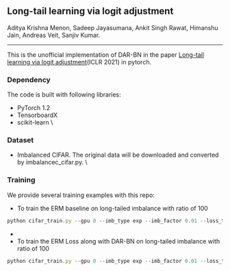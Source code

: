 ## Long-tail learning via logit adjustment

Aditya Krishna Menon, Sadeep Jayasumana, Ankit Singh Rawat, Himanshu Jain, Andreas Veit, Sanjiv Kumar. 

------

This is the unofficial implementation of DAR-BN in the paper [Long-tail learning via logit adjustment](https://arxiv.org/abs/2007.07314)(ICLR 2021) in pytorch.

### Dependency

The code is built with following libraries:

- PyTorch 1.2
- TensorboardX
- scikit-learn
\

### Dataset

- Imbalanced CIFAR. The original data will be downloaded and converted by imbalancec_cifar.py.
\

### Training 

We provide several training examples with this repo:
- To train the ERM baseline on long-tailed imbalance with ratio of 100

```javascript
python cifar_train.py --gpu 0 --imb_type exp --imb_factor 0.01 --loss_type CE --train_rule None
```

- 
- To train the ERM Loss along with DAR-BN on long-tailed imbalance with ratio of 100
```javascript
python cifar_train.py --gpu 0 --imb_type exp --imb_factor 0.01 --loss_type CE --train_rule DAR-BN
```
